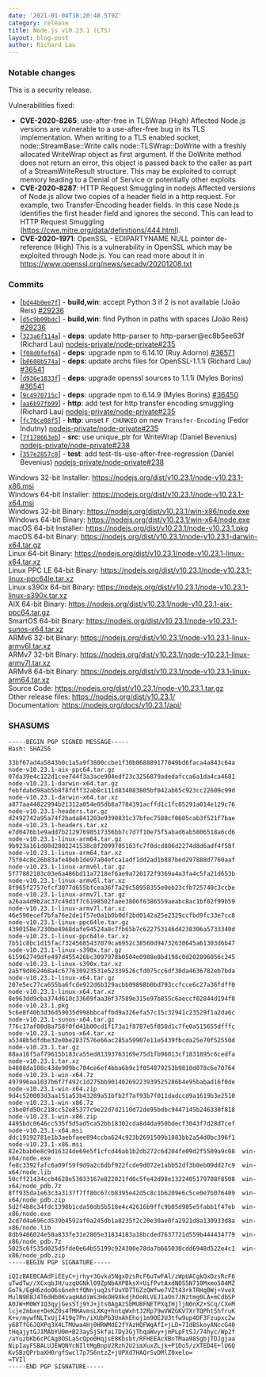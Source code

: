 ```yaml
---
date: '2021-01-04T18:20:48.579Z'
category: release
title: Node.js v10.23.1 (LTS)
layout: blog-post
author: Richard Lau
---
```


### Notable changes

This is a security release.

Vulnerabilities fixed:

- **CVE-2020-8265**: use-after-free in TLSWrap (High)
  Affected Node.js versions are vulnerable to a use-after-free bug in its
  TLS implementation. When writing to a TLS enabled socket,
  node::StreamBase::Write calls node::TLSWrap::DoWrite with a freshly
  allocated WriteWrap object as first argument. If the DoWrite method does
  not return an error, this object is passed back to the caller as part of
  a StreamWriteResult structure. This may be exploited to corrupt memory
  leading to a Denial of Service or potentially other exploits
- **CVE-2020-8287**: HTTP Request Smuggling in nodejs
  Affected versions of Node.js allow two copies of a header field in a
  http request. For example, two Transfer-Encoding header fields. In this
  case Node.js identifies the first header field and ignores the second.
  This can lead to HTTP Request Smuggling
  (https://cwe.mitre.org/data/definitions/444.html).
- **CVE-2020-1971**: OpenSSL - EDIPARTYNAME NULL pointer de-reference (High)
  This is a vulnerability in OpenSSL which may be exploited through Node.js.
  You can read more about it in
  https://www.openssl.org/news/secadv/20201208.txt

### Commits

- [[`bd44b0ee7f`](https://github.com/nodejs/node/commit/bd44b0ee7f)] - **build,win**: accept Python 3 if 2 is not available (João Reis) [#29236](https://github.com/nodejs/node/pull/29236)
- [[`d5c9b09bdc`](https://github.com/nodejs/node/commit/d5c9b09bdc)] - **build,win**: find Python in paths with spaces (João Reis) [#29236](https://github.com/nodejs/node/pull/29236)
- [[`323a6f114a`](https://github.com/nodejs/node/commit/323a6f114a)] - **deps**: update http-parser to http-parser@ec8b5ee63f (Richard Lau) [nodejs-private/node-private#235](https://github.com/nodejs-private/node-private/pull/235)
- [[`f08d0fef64`](https://github.com/nodejs/node/commit/f08d0fef64)] - **deps**: upgrade npm to 6.14.10 (Ruy Adorno) [#36571](https://github.com/nodejs/node/pull/36571)
- [[`b0608b574a`](https://github.com/nodejs/node/commit/b0608b574a)] - **deps**: update archs files for OpenSSL-1.1.1i (Richard Lau) [#36541](https://github.com/nodejs/node/pull/36541)
- [[`d936e1833f`](https://github.com/nodejs/node/commit/d936e1833f)] - **deps**: upgrade openssl sources to 1.1.1i (Myles Borins) [#36541](https://github.com/nodejs/node/pull/36541)
- [[`9c4970715c`](https://github.com/nodejs/node/commit/9c4970715c)] - **deps**: upgrade npm to 6.14.9 (Myles Borins) [#36450](https://github.com/nodejs/node/pull/36450)
- [[`aa6b97fb99`](https://github.com/nodejs/node/commit/aa6b97fb99)] - **http**: add test for http transfer encoding smuggling (Richard Lau) [nodejs-private/node-private#235](https://github.com/nodejs-private/node-private/pull/235)
- [[`fc70ce08f5`](https://github.com/nodejs/node/commit/fc70ce08f5)] - **http**: unset `F_CHUNKED` on new `Transfer-Encoding` (Fedor Indutny) [nodejs-private/node-private#235](https://github.com/nodejs-private/node-private/pull/235)
- [[`7f178663eb`](https://github.com/nodejs/node/commit/7f178663eb)] - **src**: use unique_ptr for WriteWrap (Daniel Bevenius) [nodejs-private/node-private#238](https://github.com/nodejs-private/node-private/pull/238)
- [[`357e2857c8`](https://github.com/nodejs/node/commit/357e2857c8)] - **test**: add test-tls-use-after-free-regression (Daniel Bevenius) [nodejs-private/node-private#238](https://github.com/nodejs-private/node-private/pull/238)

Windows 32-bit Installer: https://nodejs.org/dist/v10.23.1/node-v10.23.1-x86.msi \
Windows 64-bit Installer: https://nodejs.org/dist/v10.23.1/node-v10.23.1-x64.msi \
Windows 32-bit Binary: https://nodejs.org/dist/v10.23.1/win-x86/node.exe \
Windows 64-bit Binary: https://nodejs.org/dist/v10.23.1/win-x64/node.exe \
macOS 64-bit Installer: https://nodejs.org/dist/v10.23.1/node-v10.23.1.pkg \
macOS 64-bit Binary: https://nodejs.org/dist/v10.23.1/node-v10.23.1-darwin-x64.tar.gz \
Linux 64-bit Binary: https://nodejs.org/dist/v10.23.1/node-v10.23.1-linux-x64.tar.xz \
Linux PPC LE 64-bit Binary: https://nodejs.org/dist/v10.23.1/node-v10.23.1-linux-ppc64le.tar.xz \
Linux s390x 64-bit Binary: https://nodejs.org/dist/v10.23.1/node-v10.23.1-linux-s390x.tar.xz \
AIX 64-bit Binary: https://nodejs.org/dist/v10.23.1/node-v10.23.1-aix-ppc64.tar.gz \
SmartOS 64-bit Binary: https://nodejs.org/dist/v10.23.1/node-v10.23.1-sunos-x64.tar.xz \
ARMv6 32-bit Binary: https://nodejs.org/dist/v10.23.1/node-v10.23.1-linux-armv6l.tar.xz \
ARMv7 32-bit Binary: https://nodejs.org/dist/v10.23.1/node-v10.23.1-linux-armv7l.tar.xz \
ARMv8 64-bit Binary: https://nodejs.org/dist/v10.23.1/node-v10.23.1-linux-arm64.tar.xz \
Source Code: https://nodejs.org/dist/v10.23.1/node-v10.23.1.tar.gz \
Other release files: https://nodejs.org/dist/v10.23.1/ \
Documentation: https://nodejs.org/docs/v10.23.1/api/

### SHASUMS

```
-----BEGIN PGP SIGNED MESSAGE-----
Hash: SHA256

33bf67ad4a5843b0c1a5a9f3800ccbe1f30b068889177049bd6faca4a843c64a  node-v10.23.1-aix-ppc64.tar.gz
07da39e4c122d1cee744f3a3ace904edf23c3256879adedafcca6a1da4ca4681  node-v10.23.1-darwin-x64.tar.gz
febfdabd98ab5b8f8fdff32ab8c111d834083805bf042ab65c923cc22609c99d  node-v10.23.1-darwin-x64.tar.xz
a877aa44822994b21312a054e05db8a7784391acffd1c1fc85291a014e129c76  node-v10.23.1-headers.tar.gz
d2492742a95a74f2bada841203e9390831c37bfec7580cf0605cab3f521f7bae  node-v10.23.1-headers.tar.xz
e7d0476b1e9add7b21297698517356bb7c7d7f10e75f5abad6ab5806518a6cd6  node-v10.23.1-linux-arm64.tar.gz
9b923a161d80d2802241538c8f2099705163fc7f0dcd886d2274d8d6adf4f58f  node-v10.23.1-linux-arm64.tar.xz
75f04c8c26b83afe40eb1de97a04efca1adf1dd2ad1b887bed297888d7760aaf  node-v10.23.1-linux-armv6l.tar.gz
5f77882103c03e6a486bd11a7218ef6ae9a720172f9369a4a3fa4c5fa21d653b  node-v10.23.1-linux-armv6l.tar.xz
8f965f2757efcf3077d655bfcea36f7a29c58958355e0eb23cfb725740c3ccbe  node-v10.23.1-linux-armv7l.tar.gz
a26aa4d9b2ac37c49d3f7c6198502faee3806f6386559aeabc8ac1bf02f99b59  node-v10.23.1-linux-armv7l.tar.xz
46e590ecef7bfa76e2de1f57e0a1b0b0df2bd0142a25e2329ccfbd9fc33e7cc8  node-v10.23.1-linux-ppc64le.tar.gz
4390158e7230be4968dafe94524a8c7fb65b7c622753146d4238306a5733340d  node-v10.23.1-linux-ppc64le.tar.xz
7b51c8bc1d15fac73245685437079ca6952c38560d94732630645a61303d6b47  node-v10.23.1-linux-s390x.tar.gz
615962749dfe497d455426bc3097978b0504e0988e8bd198c0d202896056c245  node-v10.23.1-linux-s390x.tar.xz
2a5f9d862468a4c677630923531e52339526cfd075cc6df30da4636782eb7bda  node-v10.23.1-linux-x64.tar.gz
207e5ec77ca655ba6fcde922d6b329acbb09898b0bd793ccfcce6c27a36fdff0  node-v10.23.1-linux-x64.tar.xz
8e963dd9cba374d610c33609faa36f37589e315e97b855c6aeccf02844d194f8  node-v10.23.1.pkg
5c6e8f40b3d36d59035d998bbcaffbd9a326efa57c15c32941c23529f1a2da6c  node-v10.23.1-sunos-x64.tar.gz
776c17af00d8a758f0fd41b00cd1f173a1f8787e5f850d1c7fe0a515655dfffc  node-v10.23.1-sunos-x64.tar.xz
a5348b5dfdbe32e0be2837576e66ac285a59907e11e5439fbcda25e70f52550d  node-v10.23.1.tar.gz
88aa16f5af79615b183ca55ed81393763169e75d1fb96013cf1831895c6cedfa  node-v10.23.1.tar.xz
b4808da108c43de909bc704ce6ef4bba6b9c1f054879253b9810d078c6e70764  node-v10.23.1-win-x64.7z
497996aa1037b6f7f492c1d275bb90140269223939525286b4e95babad16f0de  node-v10.23.1-win-x64.zip
9d4c520003d3aa151a53b43289a51bfb2f7af93b7f011dadccd9a1619b3e2510  node-v10.23.1-win-x86.7z
c3be0fd50c218cc52e85377c9e22d7d2110d72de95bdbc9447145b246330f818  node-v10.23.1-win-x86.zip
4495bdc0646cc535f5d5ad5ca52bb18302cda8d4da950bdecf3043f7d28d7cef  node-v10.23.1-x64.msi
ddc19192781e1b3aebfaee894ccba624c923b2691509b1883bb2a54d0bc396f1  node-v10.23.1-x86.msi
82e2bab0e8c9d16324de69e5f1cfcd46ab1b2db272c6d204fe09d2f5509a9c08  win-x64/node.exe
fe8c3392fafc6a09f59f9d9a2c6dbf922fcde9d072e1abb52df3b0eb09dd27c9  win-x64/node.lib
50cff21434ccb4628e53033167e822021fd0c5fe42d98e1322405179708f8508  win-x64/node_pdb.7z
8ff935da1e63c3a3137f7ff80c67cb8395e42d5c8c1b6209e6c5ce0e7b076409  win-x64/node_pdb.zip
5d2f4b8c34fdc1398b1cda50db5b518e4c42616b9ffc9b05d985e5fabb1f47eb  win-x86/node.exe
2cd7d4a696cd539b4592af0a245db1a8235f2c20e30ae0fa2921d8a130933d8a  win-x86/node.lib
8db9406024e50a833fe31e2805e31834183a18bcded7637721d559b444434779  win-x86/node_pdb.7z
5025c6f535d025d5fde0e64b55199c924300e78da7b665030cdd6948d522e4c1  win-x86/node_pdb.zip
-----BEGIN PGP SIGNATURE-----

iQIzBAEBCAAdFiEEyC+jrhy+3Gvka5NgxDzsRcF6uTwFAl/zWpUACgkQxDzsRcF6
uTwdTw//XCxqbJH/uzqUGNkl09ZpNbAXPBksX+UifPvtAxdN0S5N710Mxmo584MZ
Go7k/EgH6zdoO6s6nehtfQNnjuq2sfUuYD7T6ZzQWfwe7VZt43rkTRHq0Wj+VveX
MulN9R8J4T6dHb0KvaqHAdiWs3HkOH9XkdjhOoRLVEJ1aOn7JNztmg0LA+mCdbSP
A0JW+M0WY1Q3qyjGesSTj9YJ+jts0AgAzSbMUBFNETPXqIHjljN0nX2+SCq/CXeM
lcje2mbxe+DeKZ0s4fMHAvmsLXKq+hntqWxhtJ2Rp79wVWZGKV7XrTQPhtShfruK
K+v/mywfNLTxUjI419q7Pn/iXUbPb3UnAhEhoj1m9OEJU3tfw9up4DF3Fzupxc2w
y68TfG6JQXPq3X4LTMUwa4Hj0HRWMdE2fYAzHQFWgAfI+jLD+7IdBSkoyANccG40
tHqajytGJIMAbYU0m+B23aySjSkfai7Dy3GjThqaWvy+jmPLpFtSJ/74hyc/Wp2f
/aYuzbKb6cPCAg0OSLaScQpo0HqjsE8Kbsbt/RFHEEAcXBnTMaa98SgbjTDJgjaa
NipIayFSBALUJEWQNYcNIltMgBnpV2Rzh2U2imXuxZLjk+P1Do5/zXTED4E+lU6Q
KvSBzQPrbaXH0rgfSwcl7p7S6ntzZ+jUPXd7HAQrSvDMlZ0xelo=
=TVIl
-----END PGP SIGNATURE-----

```
